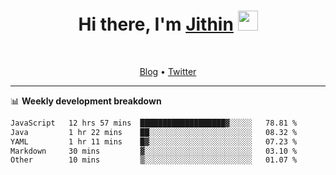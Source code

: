 <h1 align="center">Hi there, I'm <a href="https://jithset.github.io/" target="_blank">Jithin</a> <img
src="https://github.com/blackcater/blackcater/raw/main/images/Hi.gif" height="32" /></h1>

<br />

<p align="center">
  <a href="https://jithset.github.io">Blog</a> •
  <a href="https://twitter.com/jithset">Twitter</a>
</p>

---

📊 **Weekly development breakdown**

<!--START_SECTION:waka-->

```txt
JavaScript   12 hrs 57 mins  ███████████████████▓░░░░░   78.81 %
Java         1 hr 22 mins    ██░░░░░░░░░░░░░░░░░░░░░░░   08.32 %
YAML         1 hr 11 mins    █▓░░░░░░░░░░░░░░░░░░░░░░░   07.23 %
Markdown     30 mins         ▓░░░░░░░░░░░░░░░░░░░░░░░░   03.10 %
Other        10 mins         ▒░░░░░░░░░░░░░░░░░░░░░░░░   01.07 %
```

<!--END_SECTION:waka-->

